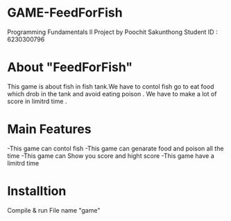 # GAME-FeedForFish
Programming Fundamentals ll Project by Poochit Sakunthong Student ID : 6230300796
# About "FeedForFish"
This game is about fish in fish tank.We have to contol fish go to eat food which drob in the tank and avoid eating poison .
We have to make a lot of score in limitrd time .
# Main Features
-This game can contol fish
-This game can genarate food and poison all the time
-This game can Show you score and hight score
-This game have a limitrd time
# Installtion
Compile & run File name "game"
